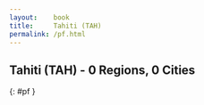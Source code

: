 ```yaml
---
layout:    book
title:     Tahiti (TAH)
permalink: /pf.html
---
```


## Tahiti (TAH) - 0 Regions, 0 Cities
{: #pf }






 

